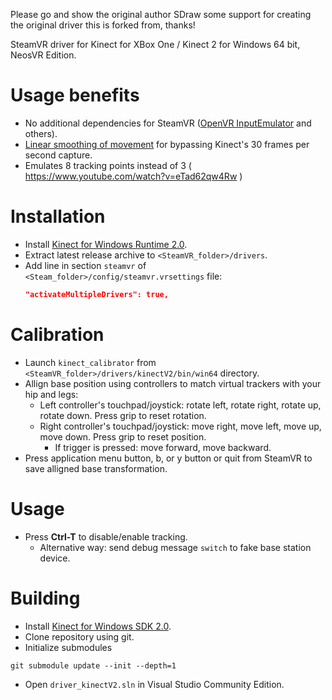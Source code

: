 Please go and show the original author SDraw some support for creating the original driver this is forked from, thanks!

SteamVR driver for Kinect for XBox One / Kinect 2 for Windows 64 bit, NeosVR Edition.

# Usage benefits
* No additional dependencies for SteamVR ([OpenVR InputEmulator](https://github.com/matzman666/OpenVR-InputEmulator) and others).
* [Linear smoothing of movement](https://twitter.com/SDraw_/status/1231987403721756672) for bypassing Kinect's 30 frames per second capture. 
* Emulates 8 tracking points instead of 3 ( https://www.youtube.com/watch?v=eTad62qw4Rw )

# Installation
* Install [Kinect for Windows Runtime 2.0](https://www.microsoft.com/en-us/download/details.aspx?id=44559).
* Extract latest release archive to `<SteamVR_folder>/drivers`.
* Add line in section `steamvr` of `<Steam_folder>/config/steamvr.vrsettings` file:
  ```JSON
  "activateMultipleDrivers": true,
  ```

# Calibration
* Launch `kinect_calibrator` from `<SteamVR_folder>/drivers/kinectV2/bin/win64` directory.
* Allign base position using controllers to match virtual trackers with your hip and legs:
  * Left controller's touchpad/joystick: rotate left, rotate right, rotate up, rotate down. Press grip to reset rotation.
  * Right controller's touchpad/joystick: move right, move left, move up, move down. Press grip to reset position.
    * If trigger is pressed: move forward, move backward.
* Press application menu button, b, or y button or quit from SteamVR to save alligned base transformation.

# Usage
* Press **Ctrl-T** to disable/enable tracking.
  * Alternative way: send debug message `switch` to fake base station device.

# Building
* Install [Kinect for Windows SDK 2.0](https://www.microsoft.com/en-us/download/details.aspx?id=44561).
* Clone repository using git.
* Initialize submodules
```
git submodule update --init --depth=1
```
* Open `driver_kinectV2.sln` in Visual Studio Community Edition.
